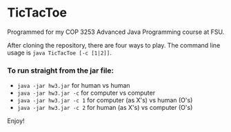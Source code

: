 # TicTacToe
Programmed for my COP 3253 Advanced Java Programming course at FSU.

After cloning the repository, there are four ways to play. The command line usage is `java TicTacToe [-c [1|2]]`.

### To run straight from the jar file:
* `java -jar hw3.jar` for human vs human
* `java -jar hw3.jar -c` for computer vs computer
* `java -jar hw3.jar -c 1` for computer (as X's) vs human (O's)
* `java -jar hw3.jar -c 2` for human (as X's) vs computer (O's)

Enjoy!
